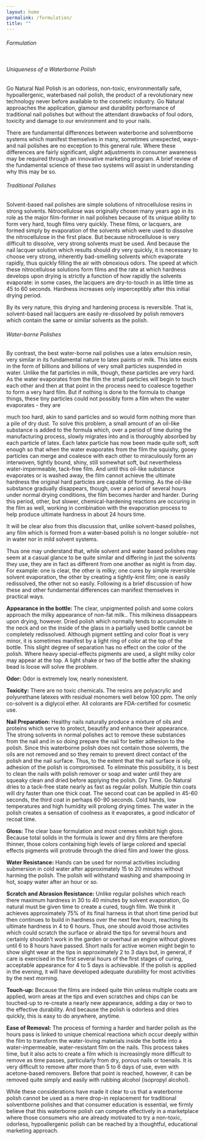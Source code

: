 ```yaml
---
layout: home
permalink: /formulation/
title: ""
---
```

<h6>Formulation</h6>
<figure style="width: 275px" class="align-right">
  <img src="{{ site.url }}{{ site.baseurl }}/assets/images/pinkbottle.png" alt="">
</figure>

<h6>Uniqueness of a Waterborne Polish</h6>
<p>Go Natural Nail Polish is an odorless, non-toxic, environmentally safe, hypoallergenic, waterbased nail
polish, the product of a revolutionary new technology never before available to the cosmetic industry. Go
Natural approaches the application, glamour and durability performance of traditional nail polishes but
without the attendant drawbacks of foul odors, toxicity and damage to our environment and to your nails.</p>
<p>
There are fundamental differences between waterborne and solventborne systems which manifest
themselves in many, sometimes unexpected, ways-and nail polishes are no exception to this general rule.
Where these differences are fairly significant, slight adjustments in consumer awareness may be required
through an innovative marketing program. A brief review of the fundamental science of these two
systems will assist in understanding why this may be so.</p>
<h6>Traditional Polishes</h6>
<p>Solvent-based nail polishes are simple solutions of nitrocellulose resins in strong solvents. Nitrocellulose
was originally chosen many years ago in its role as the major film-former in nail polishes because of its
unique ability to form very hard, tough films very quickly. These films, or lacquers, are formed simply
by evaporation of the solvents which were used to dissolve the nitrocellulose in the first place. But
because nitrocellulose is very difficult to dissolve, very strong solvents must be used. And because the
nail lacquer solution which results should dry very quickly, it is necessary to choose very strong,
inherently bad-smelling solvents which evaporate rapidly, thus quickly filling the air with obnoxious
odors. The speed at which these nitrocellulose solutions form films and the rate at which hardness
develops upon drying is strictly a function of how rapidly the solvents evaporate: in some cases, the
lacquers are dry-to-touch in as little time as 45 to 60 seconds. Hardness increases only imperceptibly
after this initial drying period.</p>
<p>By its very nature, this drying and hardening process is reversible. That is, solvent-based nail lacquers are
easily re-dissolved by polish removers which contain the same or similar solvents as the polish.</p>
<h6>Water-borne Polishes</h6>
<p>
By contrast, the best water-borne nail polishes use a latex emulsion resin, very similar in its fundamental
nature to latex paints or milk. This latex exists in the form of billions and billions of very small particles
suspended in water. Unlike the fat particles in milk, though, these particles are very hard. As the water
evaporates from the film the small particles will begin to touch each other and then at that point in the
process need to coalesce together to form a very hard film. But if nothing is done to the formula to
change things, these tiny particles could not possibly form a film when the water evaporates - they are

much too hard, akin to sand particles and so would form nothing more than a pile of dry dust. To solve
this problem, a small amount of an oil-like substance is added to the formula which, over a period of time
during the manufacturing process, slowly migrates into and is thoroughly absorbed by each particle of
latex. Each latex particle has now been made quite soft, soft enough so that when the water evaporates
from the film the squishy, gooey particles can merge and coalesce with each other to miraculously form
an interwoven, tightly bound, shiny, still somewhat soft, but nevertheless water-impermeable, tack-free
film. And until this oil-like substance evaporates or is washed away, the film cannot achieve the ultimate
hardness the original hard particles are capable of forming. As the oil-like substance gradually
disappears, though, over a period of several hours under normal drying conditions, the film becomes
harder and harder. During this period, other, but slower, chemical-hardening reactions are occuring in the
film as well, working in combination with the evaporation process to help produce ultimate hardness in
about 24 hours time.
</p>
<p>
It will be clear also from this discussion that, unlike solvent-based polishes, any film which is formed
from a water-based polish is no longer soluble- not in water nor in mild solvent systems.
</p>
<p>
Thus one may understand that, while solvent and water based polishes may seem at a casual glance to be
quite similar and differing in just the solvents they use, they are in fact as different from one another as
night is from day. For example: one is clear, the other is milky; one cures by simple reversible solvent
evaporation, the other by creating a tightly-knit film; one is easily redissolved, the other not so easily.
Following is a brief discussion of how these and other fundamental differences can manifest themselves
in practical ways.
</p>
<p>
<b>Appearance in the bottle:</b> The clear, unpigmented polish and some colors approach the milky
appearance of non-fat milk.. This milkiness dissappears upon drying, however. Dried polish which
normally tends to accumulate in the neck and on the inside of the glass in a partially used bottle cannot be
completely redissolved. Although pigment settling and color float is very minor, it is sometimes manifest
by a light ring of color at the top of the bottle. This slight degree of separation has no effect on the color
of the polish. Where heavy special-effects pigments are used, a slight milky color may appear at the top.
A light shake or two of the bottle after the shaking bead is loose will solve the problem.
</p>
<p>
<b>Odor:</b> Odor is extremely low, nearly nonexistent.
</p>
<p>
<b>Toxicity:</b> There are no toxic chemicals. The resins are polyacrylic and polyurethane latexes with residual monomers well below 100 ppm. The only co-solvent is a diglycol ether. All colorants are FDA-certified for cosmetic use.
</p>
<p>
<b>Nail Preparation:</b> Healthy nails naturally produce a mixture of oils and proteins which serve to protect,
beautify and enhance their appearance. The strong solvents in normal polishes act to remove these
substances from the nail and in so doing prepare the nail for better adhesion to the polish. Since this
waterborne polish does not contain those solvents, the oils are not removed and so they remain to prevent
direct contact of the polish and the nail surface. Thus, to the extent that the nail surface is oily, adhesion
of the polish is compromised. To eliminate this possibility, it is best to clean the nails with polish
remover or soap and water until they are squeaky clean and dried before applying the polish.
Dry Time. Go Natural dries to a tack-free state nearly as fast as regular polish. Multiple thin coats will
dry faster than one thick coat. The second coat can be applied in 45-60 seconds, the third coat in perhaps
60-90 seconds. Cold hands, low temperatures and high humidity will prolong drying times. The water in
the polish creates a sensation of coolness as it evaporates, a good indicator of recoat time.
</p>
<p>
<b>Gloss:</b> The clear base formulation and most cremes exhibit high gloss. Because total solids in the
formula is lower and dry films are therefore thinner, those colors containing high levels of large colored
and special effects pigments will protrude through the dried film and lower the gloss.
</p>
<p>
<b>Water Resistance:</b> Hands can be used for normal activities including submersion in cold water after
approximately 15 to 20 minutes without harming the polish. The polish will withstand washing and
shampooing in hot, soapy water after an hour or so.
</p>
<p>
<b>Scratch and Abrasion Resistance:</b> Unlike regular polishes which reach there maximum hardness in 30
to 40 minutes by solvent evaporation, Go natural must be given time to create a cured, tough film. We
think it achieves approximately 75% of its final harness in that short time period but then continues to
build in hardness over the next few hours, reaching its ultimate hardness in 4 to 6 hours. Thus, one
should avoid those activites which could scratch the surface or abraid the tips for several hours and
certainly shouldn’t work in the garden or overhaul an engine without gloves until 6 to 8 hours have
passed. Short nails for active women might begin to show slight wear at the tips in approximately 2 to 3
days but, in general, if care is exercised in the first several hours of the first stages of curing, acceptable
appearance for 4 to 5 days is achievable. If the polish is applied in the evening, it will have developed
adequate durability for most activities by the next morning.
</p>
<p>
<b>Touch-up:</b> Because the films are indeed quite thin unless multiple coats are applied, worn areas at the
tips and even scratches and chips can be touched-up to re-create a nearly new appearance, adding a day or
two to the effective durability. And because the polish is odorless and dries quickly, this is easy to do
anywhere, anytime.
</p>
<p>
<b>Ease of Removal:</b> The process of forming a harder and harder polish as the hours pass is linked to
unique chemical reactions which occur deeply within the film to transform the water-loving materials
inside the bottle into a water-impermeable, water-resistant film on the nails. This process takes time, but
it also acts to create a film which is increasingly more difficult to remove as time passes, particularly from
dry, porous nails or toenails. It is very difficult to remove after more than 5 to 6 days of use, even with
acetone-based removers. Before that point is reached, however, it can be removed quite simply and
easily with rubbing alcohol (isopropyl alcohol).
</p>
<p>
While these considerations have made it clear to us that a waterborne polish cannot be used as a mere
drop-in replacement for traditional solventborne polishes and that consumer education is essential, we
firmly believe that this waterborne polish can compete effectively in a marketplace where those
consumers who are already motivated to try a non-toxic, odorless, hypoallergenic polish can be reached
by a thoughtful, educational marketing approach.
</p>
